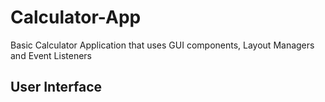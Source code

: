 # Calculator-App
Basic Calculator Application that uses GUI components, Layout Managers and Event Listeners



## User Interface
